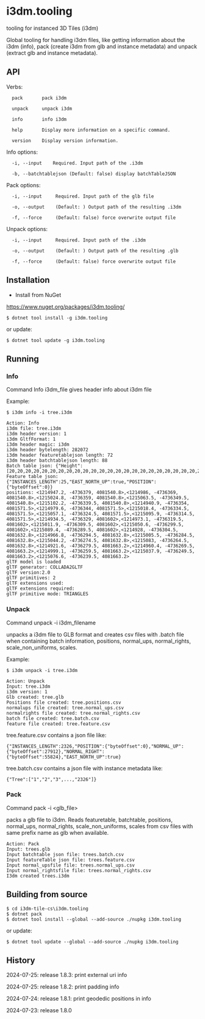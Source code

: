 # i3dm.tooling

tooling for instanced 3D Tiles (i3dm)

Global tooling for handling i3dm files, like getting information about the i3dm (info), pack (create i3dm from glb and instance metadata) and 
unpack (extract glb and instance metadata).

## API

Verbs:

```
  pack       pack i3dm

  unpack     unpack i3dm

  info       info i3dm

  help       Display more information on a specific command.

  version    Display version information.
```

Info options:

```
  -i, --input    Required. Input path of the .i3dm

  -b, --batchtablejson (Default: false) display batchTableJSON
```

Pack options:

```
  -i, --input     Required. Input path of the glb file

  -o, --output    (Default: ) Output path of the resulting .i3dm

  -f, --force     (Default: false) force overwrite output file
```


Unpack options:

```
  -i, --input     Required. Input path of the .i3dm

  -o, --output    (Default: ) Output path of the resulting .glb

  -f, --force     (Default: false) force overwrite output file
```


## Installation

- Install from NuGet

https://www.nuget.org/packages/i3dm.tooling/

```
$ dotnet tool install -g i3dm.tooling
```

or update:

```
$ dotnet tool update -g i3dm.tooling

```

## Running

### Info

Command Info i3dm_file gives header info about i3dm file

Example:

```
$ i3dm info -i tree.i3dm

Action: Info
i3dm file: tree.i3dm
i3dm header version: 1
i3dm GltfFormat: 1
i3dm header magic: i3dm
i3dm header bytelength: 282072
i3dm header featuretablejson length: 72
i3dm header batchtablejson length: 88
Batch table json: {"Height":[20,20,20,20,20,20,20,20,20,20,20,20,20,20,20,20,20,20,20,20,20,20,20,20,20]}
Feature table json: {"INSTANCES_LENGTH":25,"EAST_NORTH_UP":true,"POSITION":{"byteOffset":0}}
positions: <1214947.2, -4736379, 4081540.8>,<1214986, -4736369, 4081540.8>,<1215024.8, -4736359, 4081540.8>,<1215063.5, -4736349.5, 4081540.8>,<1215102.2, -4736339.5, 4081540.8>,<1214940.9, -4736354, 4081571.5>,<1214979.6, -4736344, 4081571.5>,<1215018.4, -4736334.5, 4081571.5>,<1215057.1, -4736324.5, 4081571.5>,<1215095.9, -4736314.5, 4081571.5>,<1214934.5, -4736329, 4081602>,<1214973.1, -4736319.5, 4081602>,<1215011.9, -4736309.5, 4081602>,<1215050.6, -4736299.5, 4081602>,<1215089.4, -4736289.5, 4081602>,<1214928, -4736304.5, 4081632.8>,<1214966.8, -4736294.5, 4081632.8>,<1215005.5, -4736284.5, 4081632.8>,<1215044.2, -4736274.5, 4081632.8>,<1215083, -4736264.5, 4081632.8>,<1214921.6, -4736279.5, 4081663.2>,<1214960.4, -4736269.5, 4081663.2>,<1214999.1, -4736259.5, 4081663.2>,<1215037.9, -4736249.5, 4081663.2>,<1215076.6, -4736239.5, 4081663.2>
glTF model is loaded
glTF generator: COLLADA2GLTF
glTF version:2.0
glTF primitives: 2
glTF extensions used:
glTF extensions required:
glTF primitive mode: TRIANGLES
```

### Unpack

Command unpack -i i3dm_filename 

unpacks a i3dm file to GLB format and creates csv files with .batch file when containing batch information, 
positions, normal_ups, normal_rights, scale_non_uniforms, scales.

Example:

```
$ i3dm unpack -i tree.i3dm

Action: Unpack
Input: tree.i3dm
i3dm version: 1
Glb created: tree.glb
Positions file created: tree.positions.csv
normalups file created: tree.normal_ups.csv
normalrights file created: tree.normal_rights.csv
batch file created: tree.batch.csv
feature file created: tree.feature.csv
```

tree.feature.csv contains a json file like:

```
{"INSTANCES_LENGTH":2326,"POSITION":{"byteOffset":0},"NORMAL_UP":{"byteOffset":27912},"NORMAL_RIGHT":{"byteOffset":55824},"EAST_NORTH_UP":true} 
```

tree.batch.csv contains a json file with instance metadata like:

```
{"Tree":["1","2","3",...,"2326"]}
```

### Pack

Command pack -i <glb_file> 

packs a glb file to i3dm. Reads featuretable, batchtable, positions, normal_ups, normal_rights, scale_non_uniforms, scales from 
csv files with same prefix name as glb when available.

```
Action: Pack
Input: trees.glb
Input batchtable json file: trees.batch.csv
Input featureTable json file: trees.feature.csv
Input normal_upsfile file: trees.normal_ups.csv
Input normal_rightsfile file: trees.normal_rights.csv
I3dm created trees.i3dm
```
## Building from source

```
$ cd i3dm-tile-cs\i3dm.tooling
$ dotnet pack
$ dotnet tool install --global --add-source ./nupkg i3dm.tooling
```

or update:

```
$ dotnet tool update --global --add-source ./nupkg i3dm.tooling
```

## History

2024-07-25: release 1.8.3: print external uri info

2024-07-25: release 1.8.2: print padding info

2024-07-24: release 1.8.1: print geodedic positions in info

2024-07-23: release 1.8.0
